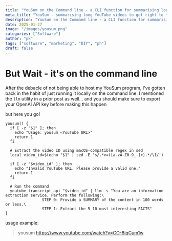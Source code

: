 ```yaml
---
title: "YouSum on the Command line - a CLI function for summarising long YouTube videos to get right to the point! "
meta_title: "YouSum - summarising long YouTube videos to get right to the point!"
description: "YouSum on the Command line - a CLI function for summarising long YouTube videos to get right to the point!"
date: 2025-01-27
image: "/images/yousum.png"
categories: ["Software"]
author: "pk"
tags: ["software", "marketing", "DIY", "ph"]
draft: false
---
```


# But Wait - it's on the command line

After the debacle of not being able to host my YouSum program, I've gotten back in the habit
of just running it locally on the command line. I mentioned the `llm` utility in a prior
post as well... and you should make sure to export your OpenAI API key before making this happen

but here you go!

```
yousum() {
  if [ -z "$1" ]; then
    echo "Usage: yousum <YouTube URL>"
    return 1
  fi

  # Extract the video ID using macOS-compatible regex in sed
  local video_id=$(echo "$1" | sed -E 's/.*v=([a-zA-Z0-9_-]+).*/\1/')

  if [ -z "$video_id" ]; then
    echo "Invalid YouTube URL. Please provide a valid one."
    return 1
  fi

  # Run the command
  youtube_transcript_api "$video_id" | llm -s "You are an information extraction service. Perform the following:\
                STEP 0: Provide a SUMMARY of the content in 100 words or less.\
                STEP 1: Extract the 5-10 most interesting FACTS"
}
```

usage example: 
> yousum https://www.youtube.com/watch?v=CO-6iqCum1w
